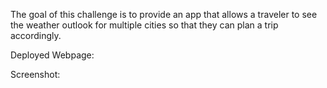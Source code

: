 The goal of this challenge is to provide an app that allows a traveler to see the weather outlook for multiple cities so that they can plan a trip accordingly.

Deployed Webpage:

Screenshot: 
